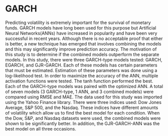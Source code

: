 # GARCH

Predicting volatility is extremely important for the survival of monetary funds. GARCH models have long been used for this purpose but Artificial Neural Networks(ANNs) have increased in popularity and have been very successful in recent years. Although there is no acceptable proof that either is better, a new technique has emerged that involves combining the models and this may significantly improve prediction accuracy. The motivation of this study is to determine if the combined models outperform the separate models. In this study, there were three GARCH-type models tested: GARCH, EGARCH, and GJR-GARCH. Each of these models has certain parameters that must be estimated. Estimation of these parameters was done using a log-likelihood test. In order to maximize the accuracy of the ANN, multiple activation functions were tested. The tanh function performed the best. Each of the GARCH-type models was paired with the optimized ANN. A total of seven models (3 GARCH-type, 1 ANN, and 3 combined models) were compared using RMSE and MAE. The data used for this study was imported using the Yahoo Finance library. There were three indices used: Dow Jones Average, S&P 500, and the Nasdaq. These indices have different amounts of volatility which allow us to find the best model for each condition. When the Dow, S&P, and Nasdaq datasets were used, the combined models were shown to be significantly better. In addition, the GJR-GARCH-ANN was the best model on all three occasions. 
